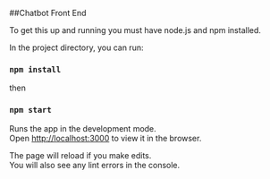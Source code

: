 ##Chatbot Front End

To get this up and running you must have node.js and npm installed.

In the project directory, you can run:

### `npm install`

then

### `npm start`

Runs the app in the development mode.<br />
Open [http://localhost:3000](http://localhost:3000) to view it in the browser.

The page will reload if you make edits.<br />
You will also see any lint errors in the console.
